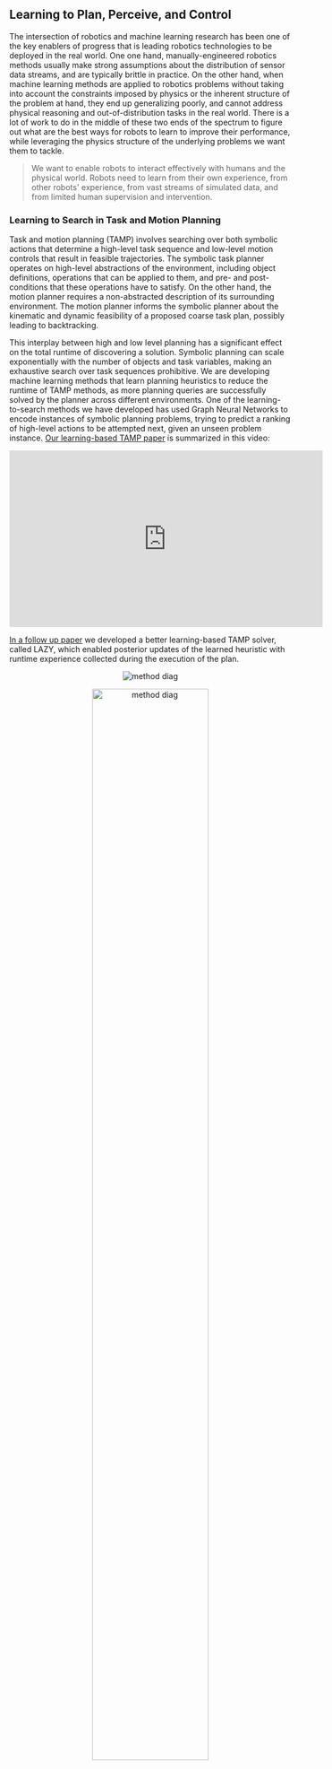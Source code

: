 ## **Learning to Plan, Perceive, and Control**

The intersection of robotics and machine learning research has been one of the key enablers of progress that is leading robotics technologies to be deployed in the real world.
One one hand, manually-engineered robotics methods usually make strong assumptions about the distribution of sensor data streams, and are typically brittle in practice.
On the other hand, when machine learning methods are applied to robotics problems without taking into account the constraints imposed by physics or the inherent
structure of the problem at hand, they end up generalizing poorly, and cannot address physical reasoning and out-of-distribution tasks in the real world. There is a lot of work to do
in the middle of these two ends of the spectrum to figure out what are the best ways for robots to learn to improve their performance, while leveraging the physics structure of the underlying
problems we want them to tackle.

>
> 
> We want to enable robots to interact effectively with humans and the physical world.
> Robots need to learn from their own experience, from other robots' experience, from vast streams of simulated data,
> and from limited human supervision and intervention. 
>
>

### **Learning to Search in Task and Motion Planning**

Task and motion planning (TAMP) involves searching over both symbolic actions that determine a high-level task sequence and low-level motion controls that result in feasible trajectories.
The symbolic task planner operates on high-level abstractions of the environment, including object definitions, operations that can be applied to them, and pre- and post-conditions that these
operations have to satisfy. On the other hand, the motion planner requires a non-abstracted description of its surrounding environment. The motion planner informs the symbolic planner about the
kinematic and dynamic feasibility of a proposed coarse task plan, possibly leading to backtracking.

This interplay between high and low level planning has a significant effect on the total runtime of discovering a solution. Symbolic planning can scale exponentially with the number of objects and
task variables, making an exhaustive search over task sequences prohibitive. We are developing machine learning methods that learn planning heuristics to reduce the runtime of TAMP methods, as more
planning queries are successfully solved by the planner across different environments. One of the learning-to-search methods we have developed has used Graph Neural Networks to encode instances of symbolic planning
problems, trying to predict a ranking of high-level actions to be attempted next, given an unseen problem instance. [Our learning-based TAMP paper](https://arxiv.org/abs/2111.13144) is summarized in this video:   

<div>
  <p align="center">

  <iframe width="560" height="315" src="https://www.youtube.com/embed/pzzpR4wh_Zk" title="YouTube video player" frameborder="0"
  	  allow="accelerometer; autoplay; clipboard-write; encrypted-media; gyroscope; picture-in-picture" allowfullscreen></iframe>
</p>
</div>

[In a follow up paper](https://arxiv.org/abs/2210.14055) we developed a better learning-based TAMP solver, called LAZY, which enabled posterior updates of the learned heuristic with runtime experience collected during the execution of the plan.

<figure>
<p align="center">
  <img src="assets/project-assets/images/lazy-policy-diagram-1.png"  alt="method diag"/>
  <figcaption align="center">
   <em> </em>  
  </figcaption>
</p>
</figure>


<figure>
<p align="center">
  <img src="assets/project-assets/images/train-vs-solve-lazy.png"  style="width:70%;" alt="method diag"/>
  <figcaption align="center">
   <em> Planning time decreases and more problems are solved, as the planning heuristic is trained on more data (solutions to previously solved problems). See <a href="https://arxiv.org/abs/2210.14055">our paper</a> for more details.</em>  
  </figcaption>
</p>
</figure>


There are many reasons we are excited about task and motion planning methods that are flexible enough to improve over time and to handle dynamic objects, one of them being that such methods could allow
for simultaneous optimization of the planning, control, and perception systems considered holistically, while respecting the structure of all individual components. Additionally, task and motion planning
methods are fundamental in a variety of applications areas, ranging from multi-robot manipulation, assembly, and construction applications, to autonomous robots operating in chemistry labs, possibly
around human chemists. See for example [our collaborative paper](https://arxiv.org/abs/2212.09672) on how we use task and constrained motion planning solvers to enable multi-step chemistry experiments:

<div>
  <p align="center">

  <iframe width="560" height="315" src="https://www.youtube.com/embed/lnXevj4Mm8A" title="YouTube video player" frameborder="0" allow="accelerometer; autoplay; clipboard-write; encrypted-media; gyroscope; picture-in-picture" allowfullscreen></iframe>
  </p>
</div>


### **Physics-based 3D Perception**

Inferring the shape, pose, kinematics, dynamics, affordances, and physical properties of objects in the scene is of fundamental importance to downstream planning and
control. We are particularly interested in inferring physics-based dynamics models of objects in 3D, based on RGB(D) observations, and we explored this idea in the context of
physics-based human motion tracking from videos in an [ICCV'21 paper](https://nv-tlabs.github.io/physics-pose-estimation-project-page/).

<figure>
<p align="center">
  <img src="assets/project-assets/images/diff_cio_1.png"  style="width:90%;" alt="method diag"/>
<figcaption align="center">
     <em> Estimated motion of human skeleton from video, remapped into a synthetic human mesh. Contact forces are inferred from video, without the need for motion capture. <a href="https://nv-tlabs.github.io/physics-pose-estimation-project-page/">Source.</a> </em>
  </figcaption>
</p>

</figure>


<div>
  <img align="left" src="assets/project-assets/images/freekick.gif" style="width:48%;" alt="method diag"/>
  <img align="right" src="assets/project-assets/images/sprint.gif"  style="width:48%;" alt="method diag"/>

  <p align="center">
     <em>Estimated motion of human skeleton from video. Contact forces are inferred from video, without the need for motion capture. <a href="https://nv-tlabs.github.io/physics-pose-estimation-project-page/">Source.</a> </em>
  </p>
</div> 


### **Differentiable Physics and Rendering Simulators**

Accurately predicting the dynamics and physical characteristics of objects from video or tactile interactions is a long-standing challenge in 3D perception.
Imagine watching a short video of a basketball bouncing off the ground and ask: ``Can we infer the mass and elasticity of the ball, predict its trajectory,
and make informed decisions, e.g., how to pass and shoot?'' These seemingly simple questions are extremely challenging to answer even for modern computer vision models. The underlying
physical attributes of objects and the system dynamics need to be inferred, even in the face of losing information during the projection from 3D to 2D in
image formation. 

<figure>
<p align="center">
<img src="assets/project-assets/images/gradsim-teaser.png"  style="width:90%;" alt="method diag"/>

<figcaption align="center">
     <em><a href="https://gradsim.github.io/">gradSim</a>, a unified differentiable rendering and multiphysics
framework that allows solving a range of control and parameter estimation tasks (rigid bodies, deformable solids, and cloth) directly from images/video. 
</em>
  </figcaption>
</p>

</figure>

<figure>
<p align="center">
<img src="assets/project-assets/images/gradsim-pipeline-v10.png"  style="width:90%;" alt="method diag"/>

<figcaption align="center">
     <em> </em>
  </figcaption>
</p>

</figure>

Given video observations of an evolving physical system (e), we randomly initialize scene object properties (a) and evolve them over time using a differentiable physics engine (b), which generates states. Our renderer (c) processes states, object vertices and global rendering parameters to produce image frames for computing our loss. We backprop through this computation graph to estimate physical attributes and controls. Existing methods rely solely on differentiable physics engines and require supervision in state-space (f), while gradSim only needs image-space supervision (g). 


<figure>
<p align="center">
<img src="assets/project-assets/images/gradsim-deformables.png"  style="width:70%;" alt="method diag"/>
<figcaption align="center">
     <em>Parameter Estimation: For deformable experiments, we optimize the material properties of a beam to match a video of a beam hanging under gravity. In the rigid experiments, we estimate contact parameters (elasticity/friction) and object density to match a video (GT). We visualize entire time sequences (t) with color-coded blends.</em>
  </figcaption>
</p>
</figure>

<figure>
<p align="center">
<img src="assets/project-assets/images/gradsim-control.png"  style="width:70%;" alt="method diag"/>
<figcaption align="center">
     <em>Visuomotor Control: gradSim provides gradients suitable for diverse, complex visuomotor control tasks. For control-fem and control-walker experiments, we train a neural network to actuate a soft body towards a target image (GT). For control-cloth, we optimize the cloth’s initial velocity to hit a target (GT) (specified as an image), under nonlinear lift/drag forces. </em>
  </figcaption>
</p>
</figure>



### **Machine Learning for Optimal Control**

Mobile manipulators consist of a mobile platform equipped with one or more robot arms and are of interest for a wide array of challenging tasks because of their extended workspace and dexterity. Typically, mobile manipulators are deployed in slow-motion collaborative robot scenarios. [In a paper published at IROS'20](https://arxiv.org/abs/2003.07489) we consider scenarios where accurate high-speed motions are required. We introduce a framework for this regime of tasks including two main components: (i) a bi-level motion optimization algorithm for real-time trajectory generation, which relies on Sequential Quadratic Programming (SQP) and Quadratic Programming (QP), respectively; and (ii) a learning-based controller optimized for precise tracking of high-speed motions via a learned inverse dynamics model. We evaluate our framework with a mobile manipulator platform through numerous high-speed ball catching experiments:

<div>
  <p align="center">

 <iframe width="560" height="315" src="https://www.youtube.com/embed/4uCvzurthS4" title="YouTube video player" frameborder="0" allow="accelerometer; autoplay; clipboard-write; encrypted-media; gyroscope; picture-in-picture" allowfullscreen></iframe>

</p>
</div>
